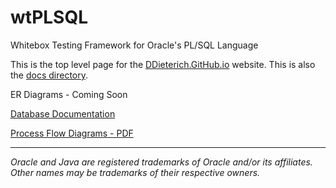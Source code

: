 # wtPLSQL
Whitebox Testing Framework for Oracle's PL/SQL Language

This is the top level page for the [DDieterich.GitHub.io](https://ddieterich.github.io/wtPLSQL) website. This is also the [docs directory](https://github.com/DDieterich/wtPLSQL/tree/master/docs).

ER Diagrams - Coming Soon

[Database Documentation](DBDocs/index.html)

[Process Flow Diagrams - PDF](Process_Flow.pdf)

---

_Oracle and Java are registered trademarks of Oracle and/or its affiliates. Other names may be trademarks of their respective owners._
